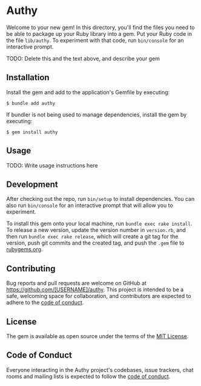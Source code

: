 # Authy

Welcome to your new gem! In this directory, you'll find the files you need to be able to package up your Ruby library into a gem. Put your Ruby code in the file `lib/authy`. To experiment with that code, run `bin/console` for an interactive prompt.

TODO: Delete this and the text above, and describe your gem

## Installation

Install the gem and add to the application's Gemfile by executing:

    $ bundle add authy

If bundler is not being used to manage dependencies, install the gem by executing:

    $ gem install authy

## Usage

TODO: Write usage instructions here

## Development

After checking out the repo, run `bin/setup` to install dependencies. You can also run `bin/console` for an interactive prompt that will allow you to experiment.

To install this gem onto your local machine, run `bundle exec rake install`. To release a new version, update the version number in `version.rb`, and then run `bundle exec rake release`, which will create a git tag for the version, push git commits and the created tag, and push the `.gem` file to [rubygems.org](https://rubygems.org).

## Contributing

Bug reports and pull requests are welcome on GitHub at https://github.com/[USERNAME]/authy. This project is intended to be a safe, welcoming space for collaboration, and contributors are expected to adhere to the [code of conduct](https://github.com/[USERNAME]/authy/blob/master/CODE_OF_CONDUCT.md).

## License

The gem is available as open source under the terms of the [MIT License](https://opensource.org/licenses/MIT).

## Code of Conduct

Everyone interacting in the Authy project's codebases, issue trackers, chat rooms and mailing lists is expected to follow the [code of conduct](https://github.com/[USERNAME]/authy/blob/master/CODE_OF_CONDUCT.md).
